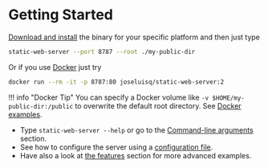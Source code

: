 # Getting Started

[Download and install](./download-and-install.md) the binary for your specific platform and then just type

```sh
static-web-server --port 8787 --root ./my-public-dir
```

Or if you use [Docker](https://www.docker.com/) just try

```sh
docker run --rm -it -p 8787:80 joseluisq/static-web-server:2
```

!!! info "Docker Tip"
    You can specify a Docker volume like `-v $HOME/my-public-dir:/public` to overwrite the default root directory. See [Docker examples](features/docker.md).

- Type `static-web-server --help` or go to the [Command-line arguments](./configuration/command-line-arguments.md) section.
- See how to configure the server using a [configuration file](configuration/config-file.md).
- Have also a look at [the features](./features/http1.md) section for more advanced examples.
